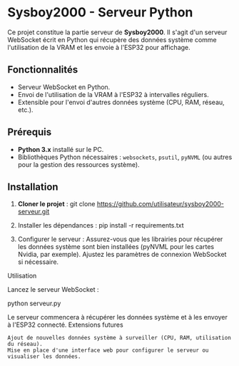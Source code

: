 # Sysboy2000 - Serveur Python

Ce projet constitue la partie serveur de **Sysboy2000**. Il s'agit d'un serveur WebSocket écrit en Python qui récupère des données système comme l'utilisation de la VRAM et les envoie à l'ESP32 pour affichage.

## Fonctionnalités

- Serveur WebSocket en Python.
- Envoi de l'utilisation de la VRAM à l'ESP32 à intervalles réguliers.
- Extensible pour l'envoi d'autres données système (CPU, RAM, réseau, etc.).

## Prérequis

- **Python 3.x** installé sur le PC.
- Bibliothèques Python nécessaires : `websockets`, `psutil`, `pyNVML` (ou autres pour la gestion des ressources système).
  
## Installation

1. **Cloner le projet** :
   git clone https://github.com/utilisateur/sysboy2000-serveur.git

2. Installer les dépendances :
    pip install -r requirements.txt

3. Configurer le serveur :
        Assurez-vous que les librairies pour récupérer les données système sont bien installées (pyNVML pour les cartes Nvidia, par exemple).
        Ajustez les paramètres de connexion WebSocket si nécessaire.

Utilisation

Lancez le serveur WebSocket :

python serveur.py

Le serveur commencera à récupérer les données système et à les envoyer à l'ESP32 connecté.
Extensions futures

    Ajout de nouvelles données système à surveiller (CPU, RAM, utilisation du réseau).
    Mise en place d'une interface web pour configurer le serveur ou visualiser les données.